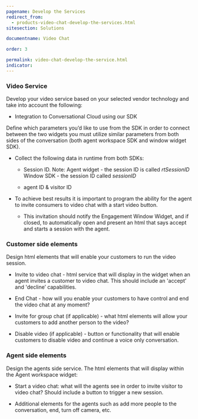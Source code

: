 ```yaml
---
pagename: Develop the Services
redirect_from:
  - products-video-chat-develop-the-services.html
sitesection: Solutions

documentname: Video Chat

order: 3

permalink: video-chat-develop-the-service.html
indicator:
---
```


### Video Service

Develop your video service based on your selected vendor technology and take into account the following:

* Integration to Conversational Cloud using our SDK

Define which parameters you’d like to use from the SDK in order to connect between the two widgets you must utilize similar parameters from both sides of the conversation (both agent workspace SDK and window widget SDK).

* Collect the following data in runtime from both SDKs:

	* Session ID. Note:
	Agent widget - the session ID is called _rtSessionID_
	Window SDK - the session ID called _sessionID_

	* agent ID & visitor ID

* To achieve best results it is important to program the ability for the agent to invite consumers to video chat with a start video button.

    * This invitation should notify the Engagement Window Widget, and if closed, to automatically open and present an html that says accept and starts a session with the agent.

### Customer side elements

Design html elements that will enable your customers to run the video session.

* Invite to video chat - html service that will display in the widget when an agent invites a customer to video chat.  This should include an 'accept’ and 'decline’ capabilities.

* End Chat - how will you enable your customers to have control and end the video chat at any moment?

* Invite for group chat (if applicable) - what html elements will allow your customers to add another person to the video?

* Disable video (if applicable) - button or functionality that will enable customers to disable video and continue a voice only conversation.

### Agent side elements

Design the agents side service.  The html elements that will display within the Agent workspace widget:

* Start a video chat: what will the agents see in order to invite visitor to video chat? Should include a button to trigger a new session.

* Additional elements for the agents such as add more people to the conversation, end, turn off camera, etc.

